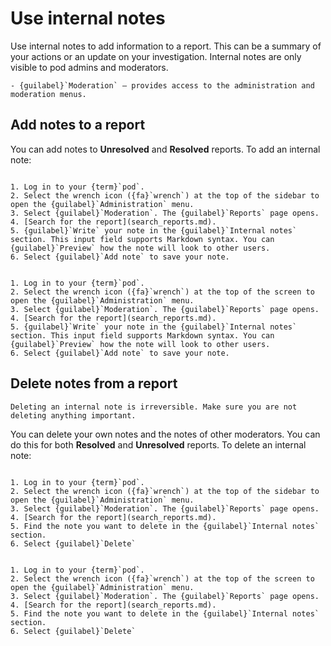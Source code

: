 # Use internal notes

Use internal notes to add information to a report. This can be a summary of your actions or an update on your investigation. Internal notes are only visible to pod admins and moderators.

```{dropdown} Required permissions
- {guilabel}`Moderation` – provides access to the administration and moderation menus.
```

## Add notes to a report

You can add notes to __Unresolved__ and __Resolved__ reports. To add an internal note:

```{tabbed} Desktop

1. Log in to your {term}`pod`. 
2. Select the wrench icon ({fa}`wrench`) at the top of the sidebar to open the {guilabel}`Administration` menu. 
3. Select {guilabel}`Moderation`. The {guilabel}`Reports` page opens.
4. [Search for the report](search_reports.md).
5. {guilabel}`Write` your note in the {guilabel}`Internal notes` section. This input field supports Markdown syntax. You can {guilabel}`Preview` how the note will look to other users.
6. Select {guilabel}`Add note` to save your note.

```

```{tabbed} Mobile

1. Log in to your {term}`pod`. 
2. Select the wrench icon ({fa}`wrench`) at the top of the screen to open the {guilabel}`Administration` menu. 
3. Select {guilabel}`Moderation`. The {guilabel}`Reports` page opens.
4. [Search for the report](search_reports.md).
5. {guilabel}`Write` your note in the {guilabel}`Internal notes` section. This input field supports Markdown syntax. You can {guilabel}`Preview` how the note will look to other users.
6. Select {guilabel}`Add note` to save your note.

```

## Delete notes from a report

```{warning}
Deleting an internal note is irreversible. Make sure you are not deleting anything important.
```

You can delete your own notes and the notes of other moderators. You can do this for both __Resolved__ and __Unresolved__ reports. To delete an internal note:

```{tabbed} Desktop

1. Log in to your {term}`pod`. 
2. Select the wrench icon ({fa}`wrench`) at the top of the sidebar to open the {guilabel}`Administration` menu. 
3. Select {guilabel}`Moderation`. The {guilabel}`Reports` page opens.
4. [Search for the report](search_reports.md).
5. Find the note you want to delete in the {guilabel}`Internal notes` section.
6. Select {guilabel}`Delete`

```

```{tabbed} Mobile

1. Log in to your {term}`pod`. 
2. Select the wrench icon ({fa}`wrench`) at the top of the screen to open the {guilabel}`Administration` menu. 
3. Select {guilabel}`Moderation`. The {guilabel}`Reports` page opens.
4. [Search for the report](search_reports.md).
5. Find the note you want to delete in the {guilabel}`Internal notes` section.
6. Select {guilabel}`Delete`

```
